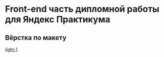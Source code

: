 # Front-end часть дипломной работы для Яндекс Практикума

## Вёрстка по макету

[light-1](https://www.figma.com/file/6FMWkB94wE7KTkcCgUXtnC/Дипломный-проект?type=design&node-id=891-3857&mode=design&t=7GoPnCS3Emkx9udX-0)

